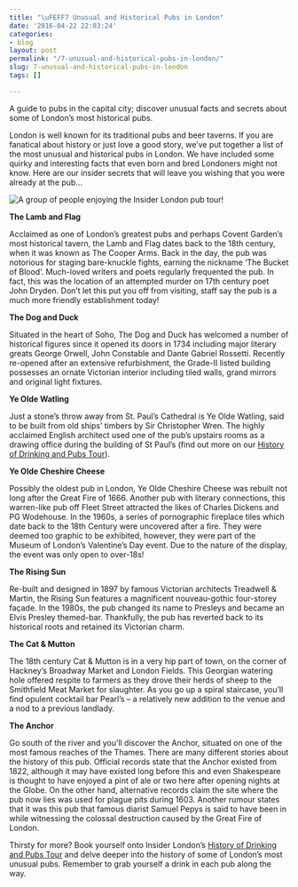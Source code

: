 ```yaml
---
title: "\uFEFF7 Unusual and Historical Pubs in London"
date: '2016-04-22 22:03:24'
categories:
- blog
layout: post
permalink: "/7-unusual-and-historical-pubs-in-london/"
slug: 7-unusual-and-historical-pubs-in-london
tags: []

---
```

A guide to pubs in the capital city; discover unusual facts and secrets about some of London’s most historical pubs.

London is well known for its traditional pubs and beer taverns. If you are fanatical about history or just love a good story, we’ve put together a list of the most unusual and historical pubs in London. We have included some quirky and interesting facts that even born and bred Londoners might not know. Here are our insider secrets that will leave you wishing that you were already at the pub…

<p><img src="{{ site.baseurl }}/images/HOD-770x513.JPG" alt="A group of people enjoying the Insider London pub tour!" /></p>


**The Lamb and Flag**

Acclaimed as one of London’s greatest pubs and perhaps Covent Garden’s most historical tavern, the Lamb and Flag dates back to the 18th century, when it was known as The Cooper Arms. Back in the day, the pub was notorious for staging bare-knuckle fights, earning the nickname ‘The Bucket of Blood’. Much-loved writers and poets regularly frequented the pub. In fact, this was the location of an attempted murder on 17th century poet John Dryden. Don’t let this put you off from visiting, staff say the pub is a much more friendly establishment today!

**The Dog and Duck**

Situated in the heart of Soho, The Dog and Duck has welcomed a number of historical figures since it opened its doors in 1734 including major literary greats George Orwell, John Constable and Dante Gabriel Rossetti. Recently re-opened after an extensive refurbishment, the Grade-II listed building possesses an ornate Victorian interior including tiled walls, grand mirrors and original light fixtures.

**Ye Olde Watling**

Just a stone’s throw away from St. Paul’s Cathedral is Ye Olde Watling, said to be built from old ships’ timbers by Sir Christopher Wren. The highly acclaimed English architect used one of the pub’s upstairs rooms as a drawing office during the building of St Paul’s (find out more on our [History of Drinking and Pubs Tour](/product/history-of-drinking-and-pubs/)).

**Ye Olde Cheshire Cheese**

Possibly the oldest pub in London, Ye Olde Cheshire Cheese was rebuilt not long after the Great Fire of 1666. Another pub with literary connections, this warren-like pub off Fleet Street attracted the likes of Charles Dickens and PG Wodehouse. In the 1960s, a series of pornographic fireplace tiles which date back to the 18th Century were uncovered after a fire. They were deemed too graphic to be exhibited, however, they were part of the Museum of London’s Valentine’s Day event. Due to the nature of the display, the event was only open to over-18s!

**The Rising Sun**

Re-built and designed in 1897 by famous Victorian architects Treadwell & Martin, the Rising Sun features a magnificent nouveau-gothic four-storey façade. In the 1980s, the pub changed its name to Presleys and became an Elvis Presley themed-bar. Thankfully, the pub has reverted back to its historical roots and retained its Victorian charm.

**The Cat & Mutton**

The 18th century Cat & Mutton is in a very hip part of town, on the corner of Hackney’s Broadway Market and London Fields. This Georgian watering hole offered respite to farmers as they drove their herds of sheep to the Smithfield Meat Market for slaughter. As you go up a spiral staircase, you’ll find opulent cocktail bar Pearl’s – a relatively new addition to the venue and a nod to a previous landlady.

**The Anchor**

Go south of the river and you’ll discover the Anchor, situated on one of the most famous reaches of the Thames. There are many different stories about the history of this pub. Official records state that the Anchor existed from 1822, although it may have existed long before this and even Shakespeare is thought to have enjoyed a pint of ale or two here after opening nights at the Globe. On the other hand, alternative records claim the site where the pub now lies was used for plague pits during 1603. Another rumour states that it was this pub that famous diarist Samuel Pepys is said to have been in while witnessing the colossal destruction caused by the Great Fire of London.

Thirsty for more? Book yourself onto Insider London’s [History of Drinking and Pubs Tour](/product/history-of-drinking-and-pubs/) and delve deeper into the history of some of London’s most unusual pubs. Remember to grab yourself a drink in each pub along the way.
